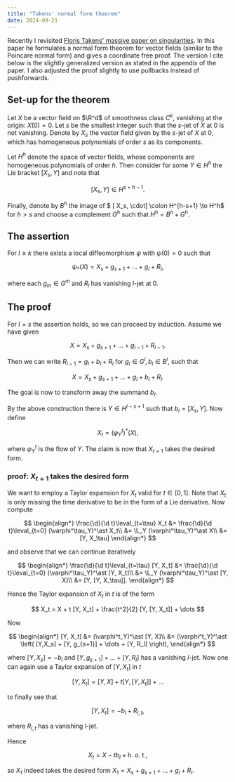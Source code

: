 ```yaml
---
title: "Takens' normal form theorem"
date: 2024-09-21
---
```


Recently I revisited [Floris Takens' massive paper on singularities](https://eudml.org/doc/103931). In this paper he formulates a normal form theorem for vector fields (similar to the Poincare normal form) and gives a coordinate free proof. The version I cite below is the slightly generalized version as stated in the appendix of the paper. I also adjusted the proof slightly to use pullbacks instead of pushforwards.

## Set-up for the theorem

Let $X$ be a vector field on $\R^d$ of smoothness class $C^k$, vanishing at the origin: $X(0) = 0$. Let $s$ be the smallest integer such that the $s$-jet of $X$ at 0 is not vanishing. Denote by $X_s$ the vector field given by the $s$-jet of $X$ at 0, which has homogeneous polynomials of order $s$ as its components.

Let $H^h$ denote the space of vector fields, whose components are homogeneous polynomials of order $h$. Then consider for some $Y \in H^h$ the Lie bracket $[ X_s , Y]$ and note that

$$  
[ X_s , Y] \in H^{s+h-1}.
$$

Finally, denote by $B^h$ the image of $ [ X_s, \cdot] \colon H^{h-s+1} \to H^h$ for $h>s$ and choose a complement $G^h$ such that $H^h = B^h + G^h$.

## The assertion

For $l\ge k$ there exists a local diffeomorphism $\psi$ with $\psi(0) = 0$ such that

$$
\psi_\ast(X) = X_s + g_{s+1} + \dots + g_l + R_l,
$$

where each $g_m \in G^m$ and $R_l$ has vanishing $l$-jet at 0.

## The proof

For $l = s$ the assertion holds, so we can proceed by induction. Assume we have given

$$
X = X_s + g_{s+1} + \dots + g_{l-1} + R_{l-1}.
$$

Then we can write $R_{l-1} = g_l + b_l + R_l$ for $g_l \in G^l, b_l \in B^l$, such that

$$
X = X_s + g_{s+1} + \dots + g_{l} + b_l + R_{l}.
$$

The goal is now to transform away the summand $b_l$.

By the above construction there is $Y \in H^{l-s+1}$ such that $b_l = [X_s, Y]$. Now define

$$
X_t = \left( \varphi^t_Y \right)^\ast (X),
$$

where $\varphi^t_Y$ is the flow of $Y$. The claim is now that $X_{t=1}$ takes the desired form.

### proof: $X_{t=1}$ takes the desired form

We want to employ a Taylor expansion for $X_t$ valid for $t \in [0,1]$. Note that $X_t$ is only missing the time derivative to be in the form of a Lie derivative.
Now compute

$$
\begin{align*}
\frac{\d}{\d t}\leval_{t=\tau} X_t &= \frac{\d}{\d t}\leval_{t=0} (\varphi^\tau_Y)^\ast X_t\\
&= \L_Y (\varphi^\tau_Y)^\ast X\\
&= [Y, X_\tau]
\end{align*}
$$

and observe that we can continue iteratively

$$
\begin{align*}
\frac{\d}{\d t}\leval_{t=\tau} [Y, X_t] &= \frac{\d}{\d t}\leval_{t=0} (\varphi^\tau_Y)^\ast [Y, X_t]\\
&= \L_Y (\varphi^\tau_Y)^\ast [Y, X]\\
&= [Y, [Y, X_\tau]].
\end{align*}
$$

Hence the Taylor expansion of $X_t$ in $t$ is of the form

$$
X_t = X + t [Y, X_t] + \frac{t^2}{2} [Y, [Y, X_t]] + \dots
$$

Now

$$
\begin{align*}
[Y, X_t] &= (\varphi^t_Y)^\ast [Y, X]\\
&= (\varphi^t_Y)^\ast \left( [Y,X_s] + [Y, g_{s+1}] + \dots + [Y, R_l] \right),
\end{align*}
$$

where $[Y,X_s] = - b_l$ and $[Y, g_{s+1}] + \dots + [Y, R_l]$ has a vanishing $l$-jet. Now one can again use a Taylor expansion of $[Y, X_t]$ in $t$

$$
[Y, X_t] = [Y, X] + t [Y, [Y, X_t]] + \dots
$$ 

to finally see that

$$
[Y, X_t] = -b_l + R_{l,t},
$$

where $R_{l,t}$ has a vanishing $l$-jet.

Hence

$$
X_t = X - t b_l + \text{h. o. t.},
$$

so $X_1$ indeed takes the desired form $X_1 = X_s + g_{s+1} + \dots + g_{l} + R_{l}$.